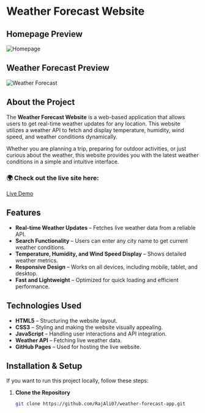 # Weather Forecast Website

## Homepage Preview  
![Homepage](https://assets.onecompiler.app/436645ybn/438jqck34/Screen%20Shot%202025-02-09%20at%205.32.15%20PM.png)

## Weather Forecast Preview  
![Weather Forecast](https://assets.onecompiler.app/436645ybn/438jqck34/Screen%20Shot%202025-02-09%20at%205.33.29%20PM.png)

## About the Project  

The **Weather Forecast Website** is a web-based application that allows users to get real-time weather updates for any location. This website utilizes a weather API to fetch and display temperature, humidity, wind speed, and weather conditions dynamically.  

Whether you are planning a trip, preparing for outdoor activities, or just curious about the weather, this website provides you with the latest weather conditions in a simple and intuitive interface.  

### 🌍 Check out the live site here:  
[Live Demo](https://RajAli07.github.io/weather-forecast-app/)

## Features  

- **Real-time Weather Updates** – Fetches live weather data from a reliable API.  
- **Search Functionality** – Users can enter any city name to get current weather conditions.  
- **Temperature, Humidity, and Wind Speed Display** – Shows detailed weather metrics.  
- **Responsive Design** – Works on all devices, including mobile, tablet, and desktop.  
- **Fast and Lightweight** – Optimized for quick loading and efficient performance.  

## Technologies Used  

- **HTML5** – Structuring the website layout.  
- **CSS3** – Styling and making the website visually appealing.  
- **JavaScript** – Handling user interactions and API integration.  
- **Weather API** – Fetching live weather data.  
- **GitHub Pages** – Used for hosting the live website.  

## Installation & Setup  

If you want to run this project locally, follow these steps:  

1. **Clone the Repository**  
   ```bash
   git clone https://github.com/RajAli07/weather-forecast-app.git
